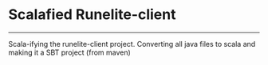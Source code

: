 # Scalafied Runelite-client

---

Scala-ifying the runelite-client project. Converting all java files to scala and making it a SBT project (from maven)
